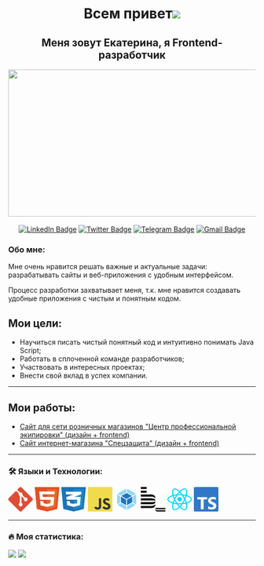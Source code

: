 <h1 align="center">Всем привет<img src="https://media.giphy.com/media/hvRJCLFzcasrR4ia7z/giphy.gif" height="30px"></h1>
<h2 align="center">Меня зовут Екатерина, я Frontend-разработчик</h2>
<p align="center"><img src="https://media.giphy.com/media/dWesBcTLavkZuG35MI/giphy.gif" width="600" height="300"/></p>

<p align="center">
<a href="https://www.linkedin.com/in/kate-iurkova/"><img src="https://img.shields.io/badge/LinkedIn-blue?style=for-the-badge&logo=linkedin&logoColor=white" alt="LinkedIn Badge"></a>
<a href="https://twitter.com/Chertaika"><img src="https://img.shields.io/badge/Twitter-blue?style=for-the-badge&logo=twitter&logoColor=white" alt="Twitter Badge"></a>
<a href="https://t.me/vexer"><img src="https://img.shields.io/badge/Telegram-blue?style=for-the-badge&logo=telegram&logoColor=white" alt="Telegram Badge"></a>
<a href="mailto:chertaika@gmail.com"><img src="https://img.shields.io/badge/Gmail-red?style=for-the-badge&logo=gmail&logoColor=white" alt="Gmail Badge"></a>
</p>

### Обо мне:

Мне очень нравится решать важные и актуальные задачи: разрабатывать сайты и веб-приложения с удобным интерфейсом.

Процесс разработки захватывает меня, т.к. мне нравится создавать удобные приложения с чистым и понятным кодом.


## Мои цели:
- Научиться писать чистый понятный код и интуитивно понимать Java Script;
- Работать в сплоченной команде разработчиков;
- Участвовать в интересных проектах;
- Внести свой вклад в успех компании.
  
---

## Мои работы:
- <a href="https://ekipirovka70.ru/">Сайт для сети розничных магазинов "Центр профессиональной экипировки" (дизайн + frontend)</a>
- <a href="https://sz70.ru/">Сайт интернет-магазина "Спецзащита" (дизайн + frontend)</a>

---

### 🛠 Языки и Технологии:
<a href="https://git-scm.com/"><img src="./logos/git-icon.svg" alt="Git Badge" width="50px" height="50px"></a>
<a href="https://html5book.ru/html-html5/"><img src="./logos/html.svg" alt="HTML5 Badge" width="50px" height="50px"></a>
<a href="https://html5book.ru/css-css3/"><img src="./logos/css.svg" alt="CSS3 Badge" width="50px" height="50px"></a>
<a href="https://262.ecma-international.org/"><img src="./logos/logo-javascript.svg" alt="JavaScript Badge" width="50px" height="50px"></a>
<a href="https://webpack.js.org/"><img src="./logos/webpack-icon.svg" alt="Webpack Badge" width="50px" height="50px"></a>
<a href="https://ru.bem.info/"><img src="./logos/bem.svg" alt="BEM Badge" width="50px" height="50px"></a>
<a href="https://react.dev/"><img src="./logos/react.svg" alt="React Badge" width="50px" height="50px"></a>
<a href="https://www.typescriptlang.org/"><img src="./logos/ts.svg" alt="TypeScript Badge" width="50px" height="50px"></a>

---

### 🔥 Моя статистика:
<img src="https://github-readme-stats-sigma-five.vercel.app/api?username=chertaika&show_icons=true" height="140px"/> <img src="https://github-readme-stats-sigma-five.vercel.app/api/top-langs/?username=chertaika&layout=compact" height="140px"/>

